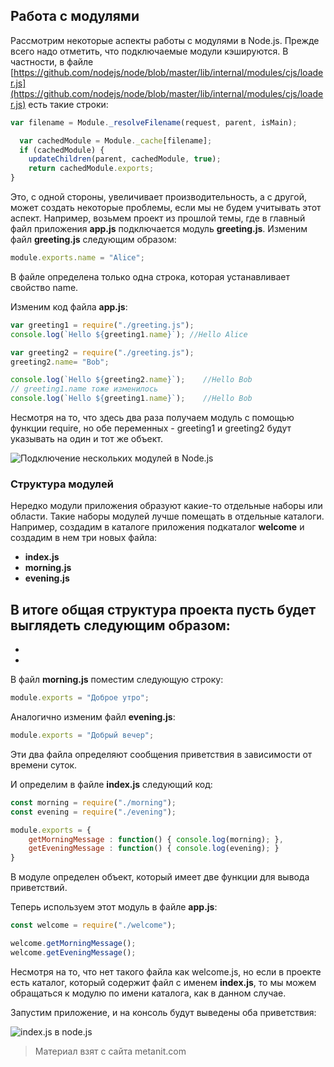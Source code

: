 ## Работа с модулями

Рассмотрим некоторые аспекты работы с модулями в Node.js. Прежде всего надо отметить, что подключаемые модули кэшируются. В частности, в файле [https://github.com/nodejs/node/blob/master/lib/internal/modules/cjs/loader.js](https://github.com/nodejs/node/blob/master/lib/internal/modules/cjs/loader.js) есть такие строки:

```js
var filename = Module._resolveFilename(request, parent, isMain);

  var cachedModule = Module._cache[filename];
  if (cachedModule) {
    updateChildren(parent, cachedModule, true);
    return cachedModule.exports;
}
```

Это, с одной стороны, увеличивает производительность, а с другой, может создать некоторые проблемы, если мы не будем учитывать этот аспект. Например, возьмем проект из прошлой темы, где в главный файл приложения **app.js** подключается модуль **greeting.js**. Изменим файл **greeting.js** следующим образом:

```js
module.exports.name = "Alice";
```

В файле определена только одна строка, которая устанавливает свойство name.

Изменим код файла **app.js**:

```js
var greeting1 = require("./greeting.js");
console.log(`Hello ${greeting1.name}`); //Hello Alice

var greeting2 = require("./greeting.js");
greeting2.name= "Bob";

console.log(`Hello ${greeting2.name}`);    //Hello Bob
// greeting1.name тоже изменилось
console.log(`Hello ${greeting1.name}`);    //Hello Bob
```

Несмотря на то, что здесь два раза получаем модуль с помощью функции require, но обе переменных - greeting1 и greeting2 будут указывать на один и тот же объект.

![Подключение нескольких модулей в Node.js](https://metanit.com/web/nodejs/pics/2.9.png)

### Структура модулей

Нередко модули приложения образуют какие-то отдельные наборы или области. Такие наборы модулей лучше помещать в отдельные каталоги. Например, создадим в каталоге приложения подкаталог **welcome** и создадим в нем три новых файла:
- **index.js**
- **morning.js**
- **evening.js**

В итоге общая структура проекта пусть будет выглядеть следующим образом:
- 
- 
- 

В файл **morning.js** поместим следующую строку:

```js
module.exports = "Доброе утро";
```

Аналогично изменим файл **evening.js**:

```js
module.exports = "Добрый вечер";
```

Эти два файла определяют сообщения приветствия в зависимости от времени суток.

И определим в файле **index.js** следующий код:

```js
const morning = require("./morning");
const evening = require("./evening");

module.exports = {
    getMorningMessage : function() { console.log(morning); },
    getEveningMessage : function() { console.log(evening); }
}
```

В модуле определен объект, который имеет две функции для вывода приветствий.

Теперь используем этот модуль в файле **app.js**:

```js
const welcome = require("./welcome");

welcome.getMorningMessage();
welcome.getEveningMessage();
```

Несмотря на то, что нет такого файла как welcome.js, но если в проекте есть каталог, который содержит файл с именем **index.js**, то мы можем обращаться к модулю по имени каталога, как в данном случае.

Запустим приложение, и на консоль будут выведены оба приветствия:

![index.js в node.js](https://metanit.com/web/nodejs/pics/2.10.png)


> Материал взят с сайта metanit.com